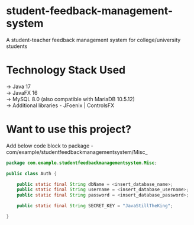 # student-feedback-management-system
A student-teacher feedback management system for college/university students

# Technology Stack Used
→ Java 17<br/>
→ JavaFX 16<br/>
→ MySQL 8.0 (also compatible with MariaDB 10.5.12)<br/>
→ Additional libraries - JFoenix | ControlsFX<br/>

# Want to use this project?
Add below code block to package - com/example/studentfeedbackmanagementsystem/Misc_<br/>
```java
package com.example.studentfeedbackmanagementsystem.Misc;

public class Auth {

    public static final String dbName = <insert_database_name>;
    public static final String username = <insert_database_username>;
    public static final String password = <insert_database_password>;

    public static final String SECRET_KEY = "JavaStillTheKing";

}
```